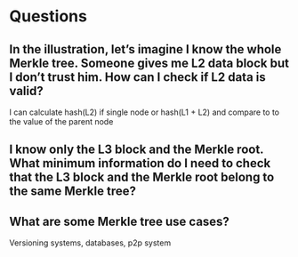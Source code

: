 # Questions

## In the illustration, let’s imagine I know the whole Merkle tree. Someone gives me L2 data block but I don’t trust him. How can I check if L2 data is valid?

I can calculate hash(L2) if single node or hash(L1 + L2) and compare to to the value of the parent node

## I know only the L3 block and the Merkle root. What minimum information do I need to check that the L3 block and the Merkle root belong to the same Merkle tree?

## What are some Merkle tree use cases?

Versioning systems, databases, p2p system
